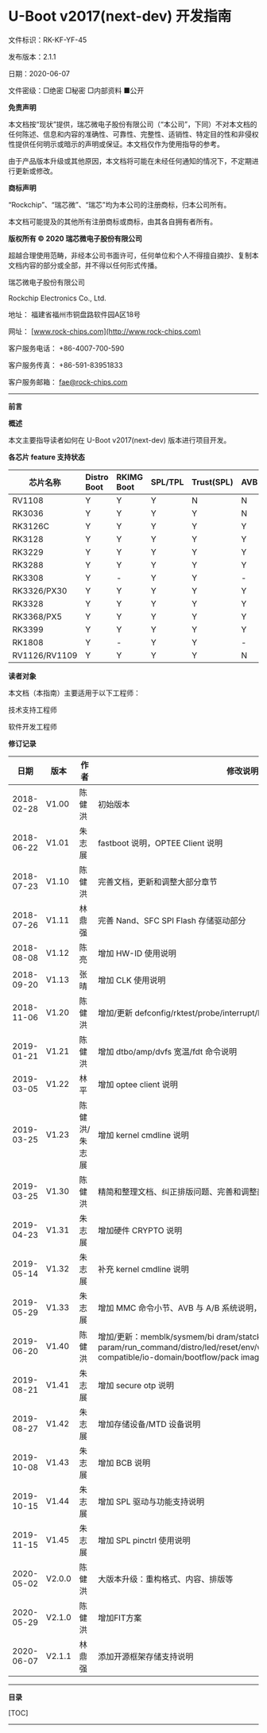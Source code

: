 # U-Boot v2017(next-dev) 开发指南

文件标识：RK-KF-YF-45

发布版本：2.1.1

日期：2020-06-07

文件密级：□绝密   □秘密   □内部资料   ■公开

**免责声明**

本文档按“现状”提供，瑞芯微电子股份有限公司（“本公司”，下同）不对本文档的任何陈述、信息和内容的准确性、可靠性、完整性、适销性、特定目的性和非侵权性提供任何明示或暗示的声明或保证。本文档仅作为使用指导的参考。

由于产品版本升级或其他原因，本文档将可能在未经任何通知的情况下，不定期进行更新或修改。

**商标声明**

“Rockchip”、“瑞芯微”、“瑞芯”均为本公司的注册商标，归本公司所有。

本文档可能提及的其他所有注册商标或商标，由其各自拥有者所有。

**版权所有 © 2020 瑞芯微电子股份有限公司**

超越合理使用范畴，非经本公司书面许可，任何单位和个人不得擅自摘抄、复制本文档内容的部分或全部，并不得以任何形式传播。

瑞芯微电子股份有限公司

Rockchip Electronics Co., Ltd.

地址：     福建省福州市铜盘路软件园A区18号

网址：     [www.rock-chips.com](http://www.rock-chips.com)

客户服务电话： +86-4007-700-590

客户服务传真： +86-591-83951833

客户服务邮箱： [fae@rock-chips.com](mailto:fae@rock-chips.com)

---

**前言**

**概述**

本文主要指导读者如何在 U-Boot v2017(next-dev) 版本进行项目开发。

**各芯片 feature 支持状态**

| **芯片名称**  | **Distro Boot** | **RKIMG Boot** | **SPL/TPL** | **Trust(SPL)** | **AVB** |
| ------------- | :-------------- | :------------- | :---------- | :------------- | :------ |
| RV1108        | Y               | Y              | Y           | N              | N       |
| RK3036        | Y               | Y              | Y           | Y              | N       |
| RK3126C       | Y               | Y              | Y           | Y              | Y       |
| RK3128        | Y               | Y              | Y           | Y              | Y       |
| RK3229        | Y               | Y              | Y           | Y              | Y       |
| RK3288        | Y               | Y              | Y           | Y              | Y       |
| RK3308        | Y               | -              | Y           | Y              | -       |
| RK3326/PX30   | Y               | Y              | Y           | Y              | Y       |
| RK3328        | Y               | Y              | Y           | Y              | Y       |
| RK3368/PX5    | Y               | Y              | Y           | Y              | Y       |
| RK3399        | Y               | Y              | Y           | Y              | Y       |
| RK1808        | Y               | -              | Y           | Y              | -       |
| RV1126/RV1109 | Y               | Y              | Y           | Y              | N       |

**读者对象**

本文档（本指南）主要适用于以下工程师：

技术支持工程师

软件开发工程师

**修订记录**

| **日期**   | **版本** | **作者** | **修改说明**                                                 |
| ---------- | -------- | -------- | ------------------------------------------------------------ |
| 2018-02-28 | V1.00    | 陈健洪   | 初始版本                                                     |
| 2018-06-22 | V1.01    | 朱志展   | fastboot 说明，OPTEE Client 说明                               |
| 2018-07-23 | V1.10    | 陈健洪   | 完善文档，更新和调整大部分章节                               |
| 2018-07-26 | V1.11    | 林鼎强   | 完善 Nand、SFC SPI Flash 存储驱动部分                          |
| 2018-08-08 | V1.12    | 陈亮     | 增加 HW-ID 使用说明                                            |
| 2018-09-20 | V1.13    | 张晴     | 增加 CLK 使用说明                                              |
| 2018-11-06 | V1.20    | 陈健洪   | 增加/更新 defconfig/rktest/probe/interrupt/kernel dtb/uart/atags |
| 2019-01-21 | V1.21    | 陈健洪   | 增加 dtbo/amp/dvfs 宽温/fdt 命令说明                            |
| 2019-03-05 | V1.22    | 林平     | 增加 optee client 说明                                         |
| 2019-03-25 | V1.23    | 陈健洪/朱志展   | 增加 kernel cmdline 说明                                |
| 2019-03-25 | V1.30    | 陈健洪   | 精简和整理文档、纠正排版问题、完善和调整部分章节内容         |
| 2019-04-23 | V1.31    | 朱志展   | 增加硬件 CRYPTO 说明                                           |
| 2019-05-14 | V1.32    | 朱志展   | 补充 kernel cmdline 说明                                       |
| 2019-05-29 | V1.33    | 朱志展   | 增加 MMC 命令小节、AVB 与 A/B 系统说明，术语说明                           |
| 2019-06-20 | V1.40    | 陈健洪        | 增加/更新：memblk/sysmem/bi dram/statcktrace/hotkey/fdt param/run_command/distro/led/reset/env/wdt/spl/amp/crypto/efuse/Android compatible/io-domain/bootflow/pack image |
| 2019-08-21 | V1.41    | 朱志展        | 增加 secure otp 说明 |
| 2019-08-27 | V1.42    | 朱志展        | 增加存储设备/MTD 设备说明 |
| 2019-10-08 | V1.43   | 朱志展        | 增加 BCB 说明 |
| 2019-10-15 | V1.44  | 朱志展        | 增加 SPL 驱动与功能支持说明 |
| 2019-11-15 | V1.45  | 朱志展        | 增加 SPL pinctrl 使用说明 |
| 2020-05-02 | V2.0.0 | 陈健洪 | 大版本升级：重构格式、内容、排版等 |
| 2020-05-29 | V2.1.0 | 陈健洪 | 增加FIT方案 |
| 2020-06-07 | V2.1.1 | 林鼎强 | 添加开源框架存储支持说明 |

---

**目录**

[TOC]

---
